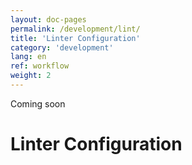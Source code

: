 ```yaml
---
layout: doc-pages
permalink: /development/lint/
title: 'Linter Configuration'
category: 'development'
lang: en
ref: workflow
weight: 2
---
```


<span class="label label-info">Coming soon</span>

# Linter Configuration
